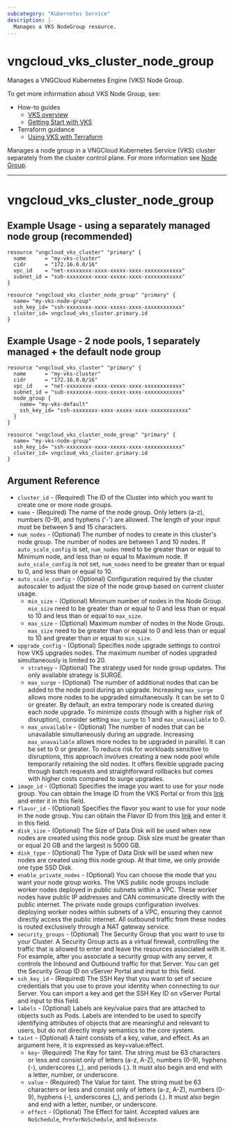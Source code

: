```yaml
---
subcategory: "Kubernetes Service"
description: |-
  Manages a VKS NodeGroup resource.
---
```


# vngcloud_vks_cluster_node_group

Manages a VNGCloud Kubernetes Engine (VKS) Node Group.

To get more information about VKS Node Group, see:

* How-to guides
  * [VKS overview](https://docs.vngcloud.vn/vng-cloud-document/v/vn/vks/vks-la-gi)
  * [Getting Start with VKS](https://docs.vngcloud.vn/vng-cloud-document/v/vn/vks/bat-dau-voi-vks)
* Terraform guidance
  * [Using VKS with Terraform](https://docs.vngcloud.vn/vng-cloud-document/v/vn/vks/su-dung-vks-voi-terraform)

Manages a node group in a VNGCloud Kubernetes Service (VKS) cluster separately from
the cluster control plane. For more information see [Node Group](https://docs.vngcloud.vn/vng-cloud-document/v/vn/vks/node-groups).

---

# vngcloud_vks_cluster_node_group

## Example Usage - using a separately managed node group (recommended)

```hcl
resource "vngcloud_vks_cluster" "primary" {
  name      = "my-vks-cluster"
  cidr      = "172.16.0.0/16"
  vpc_id    = "net-xxxxxxxx-xxxx-xxxxx-xxxx-xxxxxxxxxxxx"
  subnet_id = "sub-xxxxxxxx-xxxx-xxxxx-xxxx-xxxxxxxxxxxx"
}

resource "vngcloud_vks_cluster_node_group" "primary" {
  name= "my-vks-node-group"
  ssh_key_id= "ssh-xxxxxxxx-xxxx-xxxxx-xxxx-xxxxxxxxxxxx"
  cluster_id= vngcloud_vks_cluster.primary.id
}
```

## Example Usage - 2 node pools, 1 separately managed + the default node group

```hcl
resource "vngcloud_vks_cluster" "primary" {
  name      = "my-vks-cluster"
  cidr      = "172.16.0.0/16"
  vpc_id    = "net-xxxxxxxx-xxxx-xxxxx-xxxx-xxxxxxxxxxxx"
  subnet_id = "sub-xxxxxxxx-xxxx-xxxxx-xxxx-xxxxxxxxxxxx"
  node_group {
    name= "my-vks-default"
    ssh_key_id= "ssh-xxxxxxxx-xxxx-xxxxx-xxxx-xxxxxxxxxxxx"
  }
}

resource "vngcloud_vks_cluster_node_group" "primary" {
  name= "my-vks-node-group"
  ssh_key_id= "ssh-xxxxxxxx-xxxx-xxxxx-xxxx-xxxxxxxxxxxx"
  cluster_id= vngcloud_vks_cluster.primary.id
}
```

## Argument Reference

* `cluster_id` - (Required) The ID of the Cluster into which you want to create one or more node groups.
* `name` - (Required) The name of the node group. Only letters (a-z), numbers (0-9), and hyphens ('-') are allowed. The length of your input must be between 5 and 15 characters.
* `num_nodes` - (Optional) The number of nodes to create in this cluster's node group. The number of nodes are between 1 and 10 nodes. If `auto_scale_config` is set, `num_nodes` need to be greater than or equal to Minimum node, and less than or equal to Maximum node. If `auto_scale_config` is not set, `num_nodes` need to be greater than or equal to 0, and less than or equal to 10.
* `auto_scale_config` - (Optional) Configuration required by the cluster autoscaler to adjust the size of the node group based on current cluster usage.
  * `min_size` - (Optional) Minimum number of nodes in the Node Group. `min_size` need to be greater than or equal to 0 and less than or equal to 10 and less than or equal to `max_size`.
  * `max_size` - (Optional) Maximum number of nodes in the Node Group. `max_size` need to be greater than or equal to 0 and less than or equal to 10 and greater than or equal to `min_size`.
* `upgrade_config` - (Optional) Specifies node upgrade settings to control how VKS upgrades nodes. The maximum number of nodes upgraded simultaneously is limited to 20.
  * `strategy` - (Optional) The strategy used for node group updates. The only available strategy is SURGE.
  * `max_surge` - (Optional) The number of additional nodes that can be added to the node pool during an upgrade. Increasing `max_surge` allows more nodes to be upgraded simultaneously. It can be set to 0 or greater. By default, an extra temporary node is created during each node upgrade. To minimize costs (though with a higher risk of disruption), consider setting  `max_surge` to 1 and `max_unavailable` to 0.
  * `max_unvailable` - (Optional) The number of nodes that can be unavailable simultaneously during an upgrade. Increasing `max_unavailable` allows more nodes to be upgraded in parallel. It can be set to 0 or greater. To reduce risk for workloads sensitive to disruptions, this approach involves creating a new node pool while temporarily retaining the old nodes. It offers flexible upgrade pacing through batch requests and straightforward rollbacks but comes with higher costs compared to surge upgrades.
* `image_id` - (Optional) Specifies the image you want to use for your node group. You can obtain the Image ID from the VKS Portal or from this [link](https://docs.vngcloud.vn/vng-cloud-document/v/vn/vks/tham-khao-them/danh-sach-system-image-dang-ho-tro) and enter it in this field.
* `flavor_id` - (Optional) Specifies the flavor you want to use for your node in the node group. You can obtain the Flavor ID from this [link](https://docs.vngcloud.vn/vng-cloud-document/v/vn/vks/tham-khao-them/danh-sach-flavor-dang-ho-tro) and enter it in this field. 
* `disk_size` - (Optional) The Size of Data Disk will be used when new nodes are created using this node group. Disk size must be greater than or equal 20 GB and the largest is 5000 GB.
* `disk_type` - (Optional) The Type of Data Disk will be used when new nodes are created using this node group. At that time, we only provide one type SSD Disk.
* `enable_private_nodes` - (Optional) You can choose the mode that you want your node group works.  The VKS public node groups include worker nodes deployed in public subnets within a VPC.  These worker nodes have public IP addresses and CAN communicate directly with the public internet.  The private node groups configuration involves deploying worker nodes within subnets of a VPC, ensuring they cannot directly access the public internet. All outbound traffic from these nodes is routed exclusively through a NAT gateway service.
* `security_groups` - (Optional) The Security Group that you want to use to your Cluster. A Security Group acts as a virtual firewall, controlling the traffic that is allowed to enter and leave the resources associated with it. For example, after you associate a security group with any server, it controls the Inbound and Outbound traffic for that Server. You can get the Security Group ID on vServer Portal and input to this field.
* `ssh_key_id` - (Required) The SSH Key that you want to set of secure credentials that you use to prove your identity when connecting to our Server. You can import a key and get the SSH Key ID on vServer Portal and input to this field.
* `labels` - (Optional) Labels are key/value pairs that are attached to objects such as Pods. Labels are intended to be used to specify identifying attributes of objects that are meaningful and relevant to users, but do not directly imply semantics to the core system.
* `taint` - (Optional) A taint consists of a key, value, and effect. As an argument here, it is expressed as key=value:effect.
  * `key`- (Required) The Key for taint. The string must be 63 characters or less and consist only of letters (a-z, A-Z), numbers (0-9), hyphens (-), underscores (_), and periods (.). It must also begin and end with a letter, number, or underscore.
  * `value` - (Required) The Value for taint. The string must be 63 characters or less and consist only of letters (a-z, A-Z), numbers (0-9), hyphens (-), underscores (_), and periods (.). It must also begin and end with a letter, number, or underscore.
  * `effect` - (Optional) The Effect for taint. Accepted values are `NoSchedule`, `PreferNoSchedule`, and `NoExecute`.
